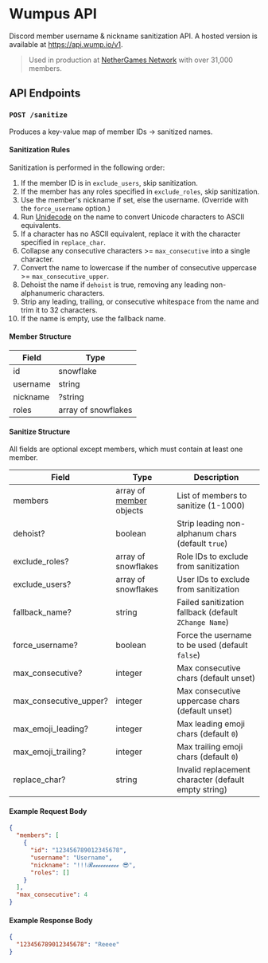 # Wumpus API

Discord member username & nickname sanitization API. A hosted version is available at https://api.wump.io/v1.

> Used in production at [NetherGames Network](https://discord.gg/ng) with over 31,000 members.

## API Endpoints

### `POST /sanitize`

Produces a key-value map of member IDs → sanitized names.

#### Sanitization Rules

Sanitization is performed in the following order:

1. If the member ID is in `exclude_users`, skip sanitization.
2. If the member has any roles specified in `exclude_roles`, skip sanitization.
3. Use the member's nickname if set, else the username. (Override with the `force_username` option.)
4. Run [Unidecode](https://pypi.org/project/Unidecode/) on the name to convert Unicode characters to ASCII equivalents.
5. If a character has no ASCII equivalent, replace it with the character specified in `replace_char`.
6. Collapse any consecutive characters >= `max_consecutive` into a single character.
7. Convert the name to lowercase if the number of consecutive uppercase >= `max_consecutive_upper`.
8. Dehoist the name if `dehoist` is true, removing any leading non-alphanumeric characters.
9. Strip any leading, trailing, or consecutive whitespace from the name and trim it to 32 characters.
10. If the name is empty, use the fallback name.

#### Member Structure

| Field    | Type                |
| -------- | ------------------- |
| id       | snowflake           |
| username | string              |
| nickname | ?string             |
| roles    | array of snowflakes |

#### Sanitize Structure

All fields are optional except members, which must contain at least one member.

| Field                  | Type                                         | Description                                           |
| ---------------------- | -------------------------------------------- | ----------------------------------------------------- |
| members                | array of [member](#member-structure) objects | List of members to sanitize (1-1000)                  |
| dehoist?               | boolean                                      | Strip leading non-alphanum chars (default `true`)     |
| exclude_roles?         | array of snowflakes                          | Role IDs to exclude from sanitization                 |
| exclude_users?         | array of snowflakes                          | User IDs to exclude from sanitization                 |
| fallback_name?         | string                                       | Failed sanitization fallback (default `ZChange Name`) |
| force_username?        | boolean                                      | Force the username to be used (default `false`)       |
| max_consecutive?       | integer                                      | Max consecutive chars (default unset)                 |
| max_consecutive_upper? | integer                                      | Max consecutive uppercase chars (default unset)       |
| max_emoji_leading?     | integer                                      | Max leading emoji chars (default `0`)                 |
| max_emoji_trailing?    | integer                                      | Max trailing emoji chars (default `0`)                |
| replace_char?          | string                                       | Invalid replacement character (default empty string)  |

#### Example Request Body

```json
{
  "members": [
    {
      "id": "123456789012345678",
      "username": "Username",
      "nickname": "!!!𝓡𝓮𝓮𝓮𝓮𝓮𝓮𝓮𝓮𝓮𝓮 😎",
      "roles": []
    }
  ],
  "max_consecutive": 4
}
```

#### Example Response Body

```json
{
  "123456789012345678": "Reeee"
}
```
